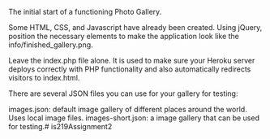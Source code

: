 The initial start of a functioning Photo Gallery. 

Some HTML, CSS, and Javascript have already been created. 
Using jQuery, position the necessary elements to make the application look like the info/finished_gallery.png.

Leave the index.php file alone. It is used to make sure your Heroku server deploys correctly with PHP functionality and also  automatically redirects visitors to index.html.


There are several JSON files you can use for your gallery for testing:

images.json: default image gallery of different places around the world. Uses local image files.
images-short.json: a image gallery that can be used for testing.# is219Assignment2
